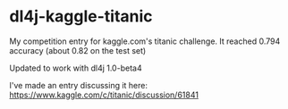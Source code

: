 # dl4j-kaggle-titanic
My competition entry for kaggle.com's titanic challenge. It reached 0.794 accuracy (about 0.82 on the test set)

Updated to work with dl4j 1.0-beta4

I've made an entry discussing it here:
https://www.kaggle.com/c/titanic/discussion/61841
